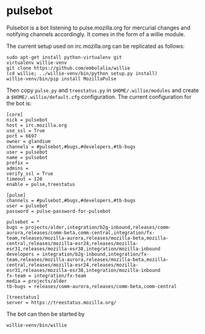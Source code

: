 pulsebot
========

Pulsebot is a bot listening to pulse.mozilla.org for mercurial changes and notifying channels accordingly. It comes in the form of a willie module.

The current setup used on irc.mozilla.org can be replicated as follows:

```
sudo apt-get install python-virtualenv git
virtualenv willie-venv
git clone https://github.com/embolalia/willie
(cd willie; ../willie-venv/bin/python setup.py install)
willie-venv/bin/pip install MozillaPulse
```

Then copy ```pulse.py``` and ```treestatus.py``` in ```$HOME/.willie/modules``` and create a ```$HOME/.willie/default.cfg``` configuration. The current configuration for the bot is:

```
[core]
nick = pulsebot
host = irc.mozilla.org
use_ssl = True
port = 6697
owner = glandium
channels = #pulsebot,#bugs,#developers,#tb-bugs
user = pulsebot
name = pulsebot
prefix =
admins =
verify_ssl = True
timeout = 120
enable = pulse,treestatus

[pulse]
channels = #pulsebot,#bugs,#developers,#tb-bugs
user = pulsebot
password = pulse-password-for-pulsebot

pulsebot = *
bugs = projects/alder,integration/b2g-inbound,releases/comm-aurora,releases/comm-beta,comm-central,integration/fx-team,releases/mozilla-aurora,releases/mozilla-beta,mozilla-central,releases/mozilla-esr24,releases/mozilla-esr31,releases/mozilla-esr38,integration/mozilla-inbound
developers = integration/b2g-inbound,integration/fx-team,releases/mozilla-aurora,releases/mozilla-beta,mozilla-central,releases/mozilla-esr24,releases/mozilla-esr31,releases/mozilla-esr38,integration/mozilla-inbound
fx-team = integration/fx-team
media = projects/alder
tb-bugs = releases/comm-aurora,releases/comm-beta,comm-central

[treestatus]
server = https://treestatus.mozilla.org/
```

The bot can then be started by
```
willie-venv/bin/willie
```
